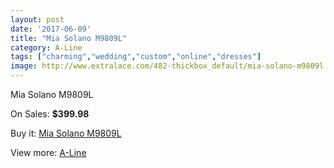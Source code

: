 ```yaml
---
layout: post
date: '2017-06-09'
title: "Mia Solano M9809L"
category: A-Line
tags: ["charming","wedding","custom","online","dresses"]
image: http://www.extralace.com/482-thickbox_default/mia-solano-m9809l.jpg
---
```

Mia Solano M9809L

On Sales: **$399.98**
<a href="https://www.extralace.com/a-line/229-mia-solano-m9809l.html"><amp-img layout="responsive" width="600" height="600" src="//www.extralace.com/482-thickbox_default/mia-solano-m9809l.jpg" alt="Mia Solano M9809L 0" /></a>
<a href="https://www.extralace.com/a-line/229-mia-solano-m9809l.html"><amp-img layout="responsive" width="600" height="600" src="//www.extralace.com/484-thickbox_default/mia-solano-m9809l.jpg" alt="Mia Solano M9809L 1" /></a>
<a href="https://www.extralace.com/a-line/229-mia-solano-m9809l.html"><amp-img layout="responsive" width="600" height="600" src="//www.extralace.com/483-thickbox_default/mia-solano-m9809l.jpg" alt="Mia Solano M9809L 2" /></a>

Buy it: [Mia Solano M9809L](https://www.extralace.com/a-line/229-mia-solano-m9809l.html "Mia Solano M9809L")

View more: [A-Line](https://www.extralace.com/2-a-line "A-Line")